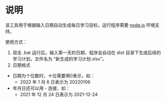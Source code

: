 # 说明
该工具用于根据输入日期自动生成每日学习目标，运行程序需要 [node.js](https://nodejs.org/zh-cn/) 环境支持。

使用方式：
1. 双击 .bat 运行后，输入第一天的日期，程序会自动在 dist 目录下生成后续的学习计划，文件名为 “新生成的学习计划.xlsx”。
2. 日期格式
  - 日期为个位数时，十位需要用0表示，如：
    - 2022 年 1 月 6 日表示为 20220106
  - 年月日还可以用 - 连接，如：
    - 2021 年 12 月 24 日表示为 2021-12-24